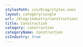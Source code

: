 ```yaml
---
stylesPath: css/blog/styles.sass
layout: category/single
url: /blog/industry/construction/
title: Construction
category: construction
categoryName: Construction
isIndustry: true
---
```

